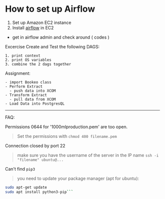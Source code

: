 # How to set up Airflow

1. Set up Amazon EC2 instance
2. Install [airflow](https://airflow.apache.org/start.html) in EC2
  - get in airflow admin and check around ( codes )
  
  Excercise Create and Test the following DAGS:
  
    1. print context
    2. print OS variables
    3. combine the 2 dags together
    
  Assignment:
  
    - import Bookeo class
    - Perform Extract
      - push data into XCOM
    - Transform Extract
      - pull data from XCOM
    - Load Data into PostgresQL

---

FAQ:

Permissions 0644 for '1000mlproduction.pem' are too open.
> Set the permissions with `chmod 400 filename.pem`

Connection closed by port 22
> make sure you have the username of the server in the IP name `ssh -i "filename" ubuntu@...`

Can't find `pip3`
> you need to update your package manager (apt for ubuntu):
```bash 
sudo apt-get update
sudo apt install python3-pip```
